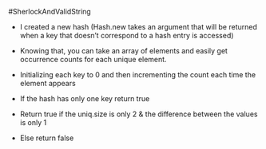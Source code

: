 #SherlockAndValidString

* I created a new hash (Hash.new takes an argument that will be returned when a key that doesn’t correspond to a hash entry is accessed)

* Knowing that, you can take an array of elements and easily get occurrence counts for each unique element.

* Initializing each key to 0 and then incrementing the count each time the element appears

* If the hash has only one key return true

* Return true if the uniq.size is only 2 & the difference between the values is only 1

* Else return false
